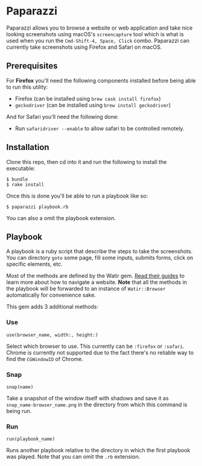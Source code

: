 # Paparazzi

Paparazzi allows you to browse a website or web application and take nice looking screenshots using macOS's `screencapture` tool which is what is used when you run the `Cmd-Shift-4, Space, Click` combo. Paparazzi can currently take
screenshots using Firefox and Safari on macOS.

## Prerequisites

For **Firefox** you'll need the following components installed before being able to run this utility:

- Firefox (can be installed using `brew cask install firefox`)
- `geckodriver` (can be installed using `brew install geckodriver`)

And for Safari you'll need the following done:

- Run `safaridriver --enable` to allow safari to be controlled remotely.

## Installation

Clone this repo, then cd into it and run the following to install the executable:

```
$ bundle
$ rake install
```

Once this is done you'll be able to run a playbook like so:

```
$ paparazzi playbook.rb
```

You can also a omit the playbook extension.

## Playbook

A playbook is a ruby script that describe the steps to take the screenshots. You can directory `goto` some page, fill some inputs, submits forms, click on specific elements, etc.

Most of the methods are defined by the Watir gem. [Read their guides](http://watir.com/guides/) to learn more about how to navigate a website. **Note** that all the methods in the playbook will be forwarded to an instance of `Watir::Browser` automatically for convenience sake.

This gem adds 3 additional methods:

### Use

`use(browser_name, width:, height:)`

Select which browser to use. This currently can be `:firefox` or `:safari`. Chrome is currently not supported due to the fact there's no reliable way to find the `CGWindowID` of Chrome.

### Snap

`snap(name)`

Take a snapshot of the window itself with shadows and save it as `snap_name-browser_name.png` in the directory from which this command is being run.

### Run

`run(playbook_name)`

Runs another playbook relative to the directory in which the first playbook was played. Note that you can omit the `.rb` extension.
